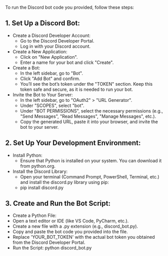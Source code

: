 To run the Discord bot code you provided, follow these steps:

## 1. Set Up a Discord Bot:
- Create a Discord Developer Account:
  - Go to the Discord Developer Portal.
  - Log in with your Discord account.
- Create a New Application:
  - Click on "New Application".
  - Enter a name for your bot and click "Create".
- Create a Bot:
  - In the left sidebar, go to "Bot".
  - Click "Add Bot" and confirm.
  - You’ll see the bot’s token under the "TOKEN" section. Keep this token safe and secure, as it is needed to run your bot.
- Invite the Bot to Your Server:
  - In the left sidebar, go to "OAuth2" > "URL Generator".
  - Under "SCOPES", select "bot".
  - Under "BOT PERMISSIONS", select the necessary permissions (e.g., "Send Messages", "Read Messages", "Manage Messages", etc.).
  - Copy the generated URL, paste it into your browser, and invite the bot to your server.
## 2. Set Up Your Development Environment:
- Install Python:
  - Ensure that Python is installed on your system. You can download it from python.org.
- Install the Discord Library:
  - Open your terminal (Command Prompt, PowerShell, Terminal, etc.) and install the discord.py library using pip:
  - pip install discord.py
## 3. Create and Run the Bot Script:
- Create a Python File:
- Open a text editor or IDE (like VS Code, PyCharm, etc.).
- Create a new file with a .py extension (e.g., discord_bot.py).
- Copy and paste the bot code you provided into the file.
- Replace 'YOUR_BOT_TOKEN' with the actual bot token you obtained from the Discord Developer Portal.
- Run the Script: python discord_bot.py
